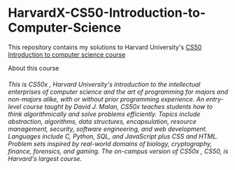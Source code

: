 # HarvardX-CS50-Introduction-to-Computer-Science
This repository contains my solutions to Harvard University's [CS50 Introduction to computer science course](https://www.edx.org/course/cs50s-introduction-to-computer-science)

About this course

###### This is CS50x , Harvard University's introduction to the intellectual enterprises of computer science and the art of programming for majors and non-majors alike, with or without prior programming experience. An entry-level course taught by David J. Malan, CS50x teaches students how to think algorithmically and solve problems efficiently. Topics include abstraction, algorithms, data structures, encapsulation, resource management, security, software engineering, and web development. Languages include C, Python, SQL, and JavaScript plus CSS and HTML. Problem sets inspired by real-world domains of biology, cryptography, finance, forensics, and gaming. The on-campus version of CS50x , CS50, is Harvard's largest course.

